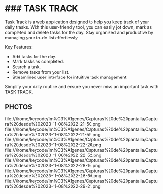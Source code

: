 # ### TASK TRACK

Task Track is a web application designed to help you keep track of your daily trasks. With this user-friendly tool, you can easily jot down, mark as completed and delete tasks for the day. Stay organized and productive by managing your to-do list effortlessly.

Key Features:

- Add tasks for the day.
- Mark tasks as completed.
- Search a task.
- Remove tasks from your list.
- Streamlined user interface for intuitive task management.

Simplify your daily routine and ensure you never miss an important task with TASK TRACK.

## PHOTOS

file:///home/keycode/Im%C3%A1genes/Capturas%20de%20pantalla/Captura%20desde%202023-11-08%2022-21-50.png
file:///home/keycode/Im%C3%A1genes/Capturas%20de%20pantalla/Captura%20desde%202023-11-08%2022-21-59.png
file:///home/keycode/Im%C3%A1genes/Capturas%20de%20pantalla/Captura%20desde%202023-11-08%2022-22-26.png
file:///home/keycode/Im%C3%A1genes/Capturas%20de%20pantalla/Captura%20desde%202023-11-08%2022-22-52.png
file:///home/keycode/Im%C3%A1genes/Capturas%20de%20pantalla/Captura%20desde%202023-11-08%2022-28-16.png
file:///home/keycode/Im%C3%A1genes/Capturas%20de%20pantalla/Captura%20desde%202023-11-08%2022-28-59.png
file:///home/keycode/Im%C3%A1genes/Capturas%20de%20pantalla/Captura%20desde%202023-11-08%2022-29-21.png
